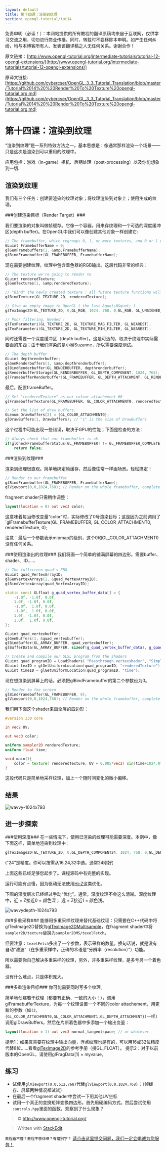 ```yaml
---
layout: default
title: 第十四课：渲染到纹理
section: opengl-tutorial/tut14
---
```

<style>
  h3 {
	margin: 20px 0px 10px 0px;
  }
</style>

免责申明（必读！）：本网站提供的所有教程的翻译原稿均来自于互联网，仅供学习交流之用，切勿进行商业传播。同时，转载时不要移除本申明。如产生任何纠纷，均与本博客所有人、发表该翻译稿之人无任何关系。谢谢合作！

原文链接：[http://www.opengl-tutorial.org/intermediate-tutorials/tutorial-12-opengl-extensions/](http://www.opengl-tutorial.org/intermediate-tutorials/tutorial-12-opengl-extensions/)

原译文链接: [https://github.com/cybercser/OpenGL_3_3_Tutorial_Translation/blob/master/Tutorial%2014%20%20Render%20To%20Texture%20opengl-tutorial.org.md](https://github.com/cybercser/OpenGL_3_3_Tutorial_Translation/blob/master/Tutorial%2014%20%20Render%20To%20Texture%20opengl-tutorial.org.md)

第十四课：渲染到纹理
===

“渲染到纹理”是一系列特效方法之一。基本思想是：像通常那样渲染一个场景——只是这次是渲染到可以重用的纹理中。

应用包括：游戏（in-game）相机、后期处理（post-processing）以及你能想象到一切.

渲染到纹理
---
我们有三个任务：创建要渲染的纹理对象；将纹理渲染到对象上；使用生成的纹理。

###创建渲染目标（Render Target）###

我们要渲染的对象叫做帧缓存。它像一个容器，用来存纹理和一个可选的深度缓冲区(depth buffer)。在OpenGL中我们可以像创建其他对象一样创建它:
```cpp
// The framebuffer, which regroups 0, 1, or more textures, and 0 or 1 depth buffer.
GLuint FramebufferName = 0;
glGenFramebuffers(1, &amp;FramebufferName);
glBindFramebuffer(GL_FRAMEBUFFER, FramebufferName);
```
现在需要创建纹理，纹理中包含着色器的RGB输出。这段代码非常的经典：
```cpp
// The texture we're going to render to
GLuint renderedTexture;
glGenTextures(1, &amp;renderedTexture);

// "Bind" the newly created texture : all future texture functions will modify this texture
glBindTexture(GL_TEXTURE_2D, renderedTexture);

// Give an empty image to OpenGL ( the last &quot;0&quot; )
glTexImage2D(GL_TEXTURE_2D, 0,GL_RGB, 1024, 768, 0,GL_RGB, GL_UNSIGNED_BYTE, 0);

// Poor filtering. Needed !
glTexParameteri(GL_TEXTURE_2D, GL_TEXTURE_MAG_FILTER, GL_NEAREST);
glTexParameteri(GL_TEXTURE_2D, GL_TEXTURE_MIN_FILTER, GL_NEAREST);
```
同时还需要一个深度缓冲区（depth buffer）。这是可选的，取决于纹理中实际需要画的东西；由于我们渲染的是小猴Suzanne，所以需要深度测试。
```cpp
// The depth buffer
GLuint depthrenderbuffer;
glGenRenderbuffers(1, &amp;depthrenderbuffer);
glBindRenderbuffer(GL_RENDERBUFFER, depthrenderbuffer);
glRenderbufferStorage(GL_RENDERBUFFER, GL_DEPTH_COMPONENT, 1024, 768);
glFramebufferRenderbuffer(GL_FRAMEBUFFER, GL_DEPTH_ATTACHMENT, GL_RENDERBUFFER, depthrenderbuffer);
```
最后，配置frameBuffer。
```cpp
// Set "renderedTexture" as our colour attachement #0
glFramebufferTexture(GL_FRAMEBUFFER, GL_COLOR_ATTACHMENT0, renderedTexture, 0);

// Set the list of draw buffers.
GLenum DrawBuffers[2] = {GL_COLOR_ATTACHMENT0};
glDrawBuffers(1, DrawBuffers); // "1" is the size of DrawBuffers
```
这个过程中可能出现一些错误，取决于GPU的性能；下面是检查的方法：
```cpp
// Always check that our framebuffer is ok
if(glCheckFramebufferStatus(GL_FRAMEBUFFER) != GL_FRAMEBUFFER_COMPLETE)
    return false;
```
###渲染到纹理###

渲染到纹理很直观。简单地绑定帧缓存，然后像往常一样画场景。轻松搞定！
```cpp
// Render to our framebuffer
glBindFramebuffer(GL_FRAMEBUFFER, FramebufferName);
glViewport(0,0,1024,768); // Render on the whole framebuffer, complete from the lower left corner to the upper right
```
fragment shader只需稍作调整：
```glsl
layout(location = 0) out vec3 color;
```
这意味着每当修改变量“color”时，实际修改了0号渲染目标；这是因为之前调用了`glFramebufferTexture(GL_FRAMEBUFFER, GL_COLOR_ATTACHMENT0, renderedTexture, 0);

注意：最后一个参数表示mipmap的级别，这个0和GL_COLOR_ATTACHMENT0没有任何关系。

###使用渲染出的纹理###
我们将画一个简单的铺满屏幕的四边形。需要buffer、shader、ID……
```cpp
// The fullscreen quad's FBO
GLuint quad_VertexArrayID;
glGenVertexArrays(1, &quad_VertexArrayID);
glBindVertexArray(quad_VertexArrayID);

static const GLfloat g_quad_vertex_buffer_data[] = {
    -1.0f, -1.0f, 0.0f,
    1.0f, -1.0f, 0.0f,
    -1.0f,  1.0f, 0.0f,
    -1.0f,  1.0f, 0.0f,
    1.0f, -1.0f, 0.0f,
    1.0f,  1.0f, 0.0f,
};

GLuint quad_vertexbuffer;
glGenBuffers(1, &quad_vertexbuffer);
glBindBuffer(GL_ARRAY_BUFFER, quad_vertexbuffer);
glBufferData(GL_ARRAY_BUFFER, sizeof(g_quad_vertex_buffer_data), g_quad_vertex_buffer_data, GL_STATIC_DRAW);

// Create and compile our GLSL program from the shaders
GLuint quad_programID = LoadShaders( "Passthrough.vertexshader", "SimpleTexture.fragmentshader" );
GLuint texID = glGetUniformLocation(quad_programID, "renderedTexture");
GLuint timeID = glGetUniformLocation(quad_programID, "time");
```
现在想渲染到屏幕上的话，必须把glBindFramebuffer的第二个参数设为0。
```cpp
// Render to the screen
glBindFramebuffer(GL_FRAMEBUFFER, 0);
glViewport(0,0,1024,768); // Render on the whole framebuffer, complete from the lower left corner to the upper right
```
我们用下面这个shader来画全屏的四边形：
```glsl
#version 330 core

in vec2 UV;

out vec3 color;

uniform sampler2D renderedTexture;
uniform float time;

void main(){
    color = texture( renderedTexture, UV + 0.005*vec2( sin(time+1024.0*UV.x),cos(time+768.0*UV.y)) ).xyz;
}
``` 

这段代码只是简单地采样纹理，加上一个随时间变化的微小偏移。

结果
---
![wavvy-1024x793](./res/wavvy-1024x793.png)

进一步探索
---
###使用深度###
在一些情况下，使用已渲染的纹理可能需要深度。本例中，像下面这样，简单地渲染到纹理中：
```cpp
glTexImage2D(GL_TEXTURE_2D, 0,GL_DEPTH_COMPONENT24, 1024, 768, 0,GL_DEPTH_COMPONENT, GL_FLOAT, 0);
```
(“24”是精度。你可以按需从16,24,32中选。通常24刚好)

上面这些已经足够您起步了。课程源码中有完整的实现。

运行可能有点慢，因为驱动无法使用[Hi-Z](http://developer.amd.com/media/gpu_assets/Depth_in-depth.pdf)这类优化。

下图的深度层次已经经过手动“优化”。通常，深度纹理不会这么清晰。深度纹理中，近 = Z接近0 = 颜色深； 远 = Z接近1 = 颜色浅。

![wavvydepth-1024x793](./res/wavvydepth-1024x793.png)

###多重采样###
能够用多重采样纹理来替代基础纹理：只需要在C++代码中将glTexImage2D替换为[glTexImage2DMultisample](http://www.opengl.org/sdk/docs/man3/xhtml/glTexImage2DMultisample.xml)，在fragment shader中将`sampler2D/texture`替换为`sampler2DMS/texelFetch`。 

但要注意：`texelFetch`多出了一个参数，表示采样的数量。换句话说，就是没有自动“滤波”（在多重采样中，正确的术语是“分辨率（resolution）”）功能。

所以需要你自己解决多重采样的纹理，另外，非多重采样纹理，是多亏另一个着色器。

没有什么难点，只是体积庞大。

###多重渲染目标###
你可能需要同时写多个纹理。

简单地创建若干纹理（都要有正确、一致的大小！），调用glFramebufferTexture，为每一个纹理设置一个不同的color attachement，用更新的参数（如`(2,{GL_COLOR_ATTACHMENT0,GL_COLOR_ATTACHMENT1,GL_DEPTH_ATTACHMENT})`一样）调用glDrawBuffers，然后在片断着色器中多添加一个输出变量：
```glsl
layout(location = 1) out vec3 normal_tangentspace; // or whatever
```
提示1：如果真需要在纹理中输出向量，浮点纹理也是有的，可以用16或32位精度代替8位……看看[glTexImage2D](http://www.opengl.org/sdk/docs/man/xhtml/glTexImage2D.xml)的参考手册（搜GL_FLOAT）。
提示2：对于以前版本的OpenGL，请使用glFragData[1] = myvalue。

练习
---
- 试使用`glViewport(0,0,512,768)`代替`glViewport(0,0,1024,768)`；（帧缓存、屏幕两种情况都试试）
- 在最后一个fragment shader中尝试一下用其他UV坐标
- 试用一个真正的变换矩阵变换四边形。首先用硬编码方式。然后尝试使用`controls.hpp`里面的函数，观察到了什么现象？

> &copy; http://www.opengl-tutorial.org/

> Written with [StackEdit](https://stackedit.io/).

`教程看不懂？教程不够详细？有错别字？` [请点击这里提交问题，我们一定会竭诚为您服务！](https://github.com/andyque/opengl-tutorials/issues/new)
